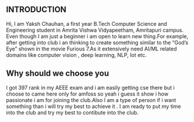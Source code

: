 ## **INTRODUCTION**
Hi, I am Yaksh Chauhan, a first year B.Tech Computer Science and Engineering student in Amrita Vishwa Vidyapeetham, Amritapuri campus. Even though I am just a beginner i am open to learn new thing.For example, after getting into club i an thinking to create something similar to the “God’s Eye” shown in the movie Furious 7.As it extensively need AI/ML related domains like computer vision , deep learning, NLP, Iot etc. 
## **Why should we choose you**
I got 397 rank in my AEEE exam and i am easily getting cse there but i choose to came here only for amfoss so yeah i guess it show i how passionate i am for joining the club.Also I am a type of person if i want something than i will try my best to achieve it . I am ready to put my time into the club and try my best to contibute into the club.


